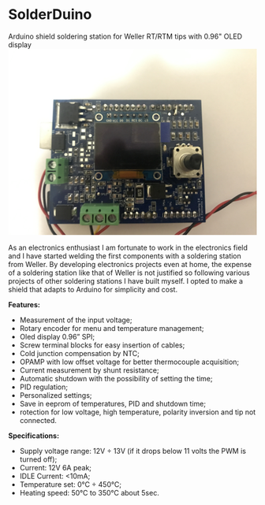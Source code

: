 # SolderDuino
Arduino shield soldering station for Weller RT/RTM tips with 0.96" OLED display
![alt text](https://github.com/VSElec/SolderDuino/blob/master/DOC/SolderDuinoPCB%20(1).JPG?raw=true)

As an electronics enthusiast I am fortunate to work in the electronics field and I have started welding the first components with a soldering station from Weller.
By developing electronics projects even at home, the expense of a soldering station like that of Weller is not justified so following various projects of other soldering stations I have built myself.
I opted to make a shield that adapts to Arduino for simplicity and cost.

**Features:**
-	Measurement of the input voltage;
-	Rotary encoder for menu and temperature management;
-	Oled display 0.96” SPI;
-	Screw terminal blocks for easy insertion of cables;
-	Cold junction compensation by NTC;
-	OPAMP with low offset voltage for better thermocouple acquisition;
-	Current measurement by shunt resistance;
-	Automatic shutdown with the possibility of setting the time;
-	PID regulation;
-	Personalized settings; 
-	Save in eeprom of temperatures, PID and shutdown time;
-	rotection for low voltage, high temperature, polarity inversion and tip not connected.

**Specifications:**
-	Supply voltage range: 12V ÷ 13V (if it drops below 11 volts the PWM is turned off);
-	Current: 12V 6A peak;
-	IDLE Current: <10mA;
-	Temperature set: 0°C ÷ 450°C;
-	Heating speed: 50°C to 350°C about 5sec.
